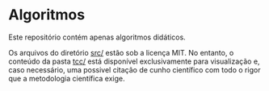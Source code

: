 # Algoritmos

Este repositório contém apenas algoritmos didáticos.

Os arquivos do diretório <a href="src/">src/</a> estão sob a licença MIT. No entanto, o conteúdo da pasta <a href="tcc/">tcc/</a> está disponível exclusivamente para visualização e, caso necessário, uma possivel citação de cunho científico com todo o rigor que a metodologia científica exige.
